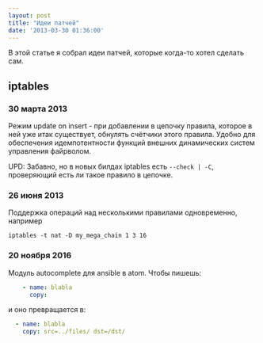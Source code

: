 ```yaml
---
layout: post
title: "Идеи патчей"
date: '2013-03-30 01:36:00'
---
```


В этой статье я собрал идеи патчей, которые когда-то хотел сделать сам.

## iptables

### 30 марта 2013

Режим update on insert - при добавлении в цепочку правила, которое в ней уже итак существует, обнулять счётчики этого правила. Удобно для обеспечения идемпотентности функций внешних динамических систем управления файрволом.

UPD: Забавно, но в новых билдах iptables есть `--check | -C`, проверяющий есть ли такое правило в цепочке.

### 26 июня 2013

Поддержка операций над несколькими правилами одновременно, например

``` shell
iptables -t nat -D my_mega_chain 1 3 16
```

### 20 ноября 2016

Модуль autocomplete для ansible в atom. Чтобы пишешь:

``` yaml
    - name: blabla
      copy:
```

и оно превращается в:

``` yaml
  - name: blabla
    copy: src=../files/ dst=/dst/
```
